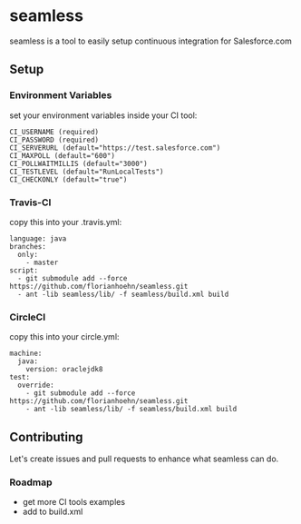 # seamless
seamless is a tool to easily setup continuous integration for Salesforce.com

## Setup

### Environment Variables
set your environment variables inside your CI tool:
```
CI_USERNAME (required)
CI_PASSWORD (required)
CI_SERVERURL (default="https://test.salesforce.com")
CI_MAXPOLL (default="600")
CI_POLLWAITMILLIS (default="3000")
CI_TESTLEVEL (default="RunLocalTests")
CI_CHECKONLY (default="true")
```

### Travis-CI
copy this into your .travis.yml:
```
language: java
branches:
  only: 
    - master
script: 
  - git submodule add --force https://github.com/florianhoehn/seamless.git
  - ant -lib seamless/lib/ -f seamless/build.xml build
```

### CircleCI
copy this into your circle.yml:
```
machine:
  java:
    version: oraclejdk8
test:
  override:
    - git submodule add --force https://github.com/florianhoehn/seamless.git
    - ant -lib seamless/lib/ -f seamless/build.xml build
```

## Contributing
Let's create issues and pull requests to enhance what seamless can do.

### Roadmap
- get more CI tools examples
- add to build.xml